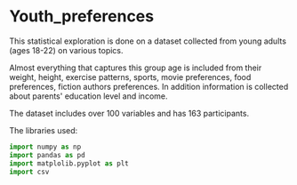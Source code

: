 # Youth_preferences
This statistical exploration is done on a dataset collected from young adults (ages 18-22) on various topics.

Almost everything that captures this group age is included from their weight, height, exercise patterns, sports, movie preferences, 
food preferences, fiction authors preferences. In addition information is collected about parents' education level and income.

The dataset includes over 100 variables and has 163 participants. 

The libraries used:

```python
import numpy as np
import pandas as pd
import matplolib.pyplot as plt
import csv
```


